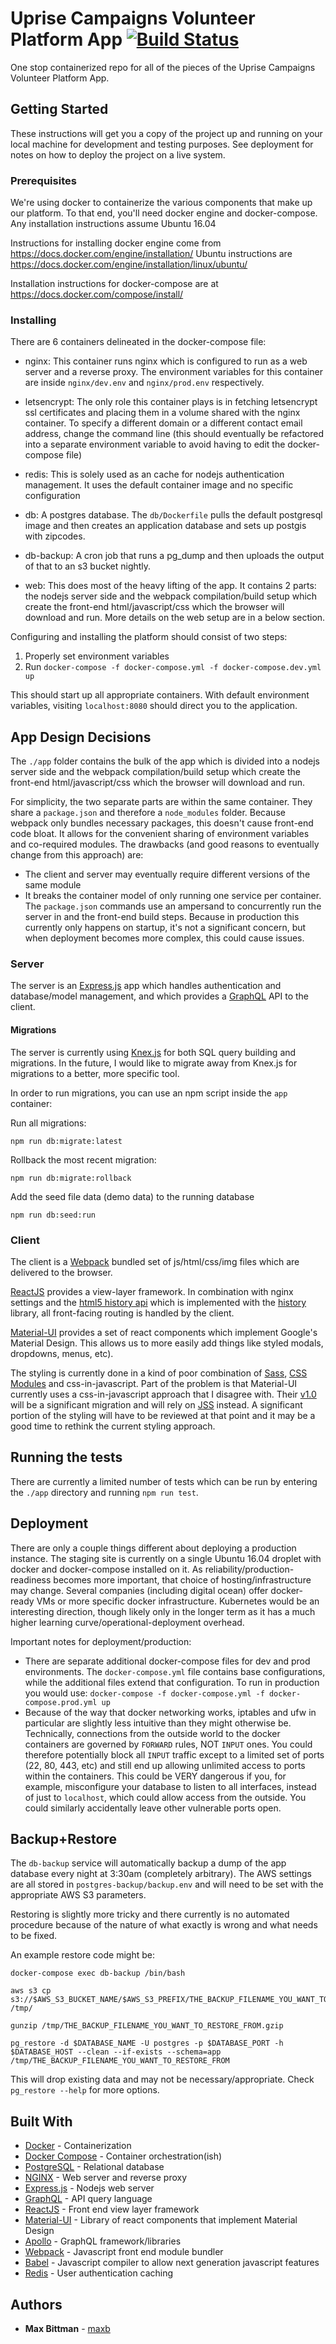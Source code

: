 # Uprise Campaigns Volunteer Platform App [![Build Status](https://travis-ci.org/uprisecampaigns/uprise-app.svg?branch=master)](https://travis-ci.org/uprisecampaigns/uprise-app)

One stop containerized repo for all of the pieces of the Uprise Campaigns Volunteer Platform App.

## Getting Started

These instructions will get you a copy of the project up and running on your local machine for development and testing purposes. See deployment for notes on how to deploy the project on a live system.

### Prerequisites

We're using docker to containerize the various components that make up our platform. To that end, you'll need docker engine and docker-compose. Any installation instructions assume Ubuntu 16.04

Instructions for installing docker engine come from https://docs.docker.com/engine/installation/
Ubuntu instructions are https://docs.docker.com/engine/installation/linux/ubuntu/

Installation instructions for docker-compose are at https://docs.docker.com/compose/install/


### Installing

There are 6 containers delineated in the docker-compose file:

 - nginx: 
   This container runs nginx which is configured to run as a web server and a reverse proxy. The environment variables for this container are inside `nginx/dev.env` and `nginx/prod.env` respectively. 

 - letsencrypt: 
   The only role this container plays is in fetching letsencrypt ssl certificates and placing them in a volume shared with the nginx container. To specify a different domain or a different contact email address, change the command line (this should eventually be refactored into a separate environment variable to avoid having to edit the docker-compose file)

 - redis: 
   This is solely used as an cache for nodejs authentication management. It uses the default container image and no specific configuration

 - db: 
   A postgres database. The `db/Dockerfile` pulls the default postgresql image and then creates an application database and sets up postgis with zipcodes. 

 - db-backup:
   A cron job that runs a pg_dump and then uploads the output of that to an s3 bucket nightly.

 - web:
   This does most of the heavy lifting of the app. It contains 2 parts: the nodejs server side and the webpack compilation/build setup which create the front-end html/javascript/css which the browser will download and run. More details on the web setup are in a below section.


Configuring and installing the platform should consist of two steps: 

1. Properly set environment variables
3. Run `docker-compose -f docker-compose.yml -f docker-compose.dev.yml up`

This should start up all appropriate containers. With default environment variables, visiting `localhost:8080` should direct you to the application.


## App Design Decisions

The `./app` folder contains the bulk of the app which is divided into a nodejs server side and the webpack compilation/build setup which create the front-end html/javascript/css which the browser will download and run.

For simplicity, the two separate parts are within the same container. They share a `package.json` and therefore a `node_modules` folder. Because webpack only bundles necessary packages, this doesn't cause front-end code bloat. It allows for the convenient sharing of environment variables and co-required modules. The drawbacks (and good reasons to eventually change from this approach) are:

 - The client and server may eventually require different versions of the same module
 - It breaks the container model of only running one service per container. 
The `package.json` commands use an ampersand to concurrently run the server in and the front-end build steps. 
Because in production this currently only happens on startup, it's not a significant concern, but when deployment becomes more complex, this could cause issues.

### Server

The server is an [Express.js](https://expressjs.com/) app which handles authentication and database/model management, and which provides a [GraphQL](https://graphql.org/) API to the client.


#### Migrations

The server is currently using [Knex.js](http://knexjs.org/) for both SQL query building and migrations.
In the future, I would like to migrate away from Knex.js for migrations to a better, more specific tool.

In order to run migrations, you can use an npm script inside the `app` container:

Run all migrations:
```
npm run db:migrate:latest
```

Rollback the most recent migration:
```
npm run db:migrate:rollback
```

Add the seed file data (demo data) to the running database
```
npm run db:seed:run
```


### Client

The client is a [Webpack](https://webpack.github.io) bundled set of js/html/css/img files which are delivered to the browser.

[ReactJS](https://facebook.github.io/react/) provides a view-layer framework. 
In combination with nginx settings and the [html5 history api](https://developer.mozilla.org/en-US/docs/Web/API/History) which is implemented with the [history](https://www.npmjs.com/package/history) library, all front-facing routing is handled by the client.

[Material-UI](http://www.material-ui.com/) provides a set of react components which implement Google's Material Design. This allows us to more easily add things like styled modals, dropdowns, menus, etc).

The styling is currently done in a kind of poor combination of [Sass](http://sass-lang.com), [CSS Modules](https://github.com/css-modules/css-modules) and css-in-javascript. 
Part of the problem is that Material-UI currently uses a css-in-javascript approach that I disagree with. 
Their [v1.0](https://github.com/callemall/material-ui/blob/master/ROADMAP.md) will be a significant migration and will rely on [JSS](https://github.com/cssinjs/jss) instead.
A significant portion of the styling will have to be reviewed at that point and it may be a good time to rethink the current styling approach. 


## Running the tests

There are currently a limited number of tests which can be run by entering the `./app` directory and running `npm run test`.

## Deployment

There are only a couple things different about deploying a production instance. 
The staging site is currently on a single Ubuntu 16.04 droplet with docker and docker-compose installed on it. 
As reliability/production-readiness becomes more important, that choice of hosting/infrastructure may change. 
Several companies (including digital ocean) offer docker-ready VMs or more specific docker infrastructure. 
Kubernetes would be an interesting direction, though likely only in the longer term as it has a much higher learning curve/operational-deployment overhead.

Important notes for deployment/production:
 - There are separate additional docker-compose files for dev and prod environments. The `docker-compose.yml` file contains base configurations, while the additional files extend that configuration. To run in production you would use: `docker-compose -f docker-compose.yml -f docker-compose.prod.yml up`
 - Because of the way that docker networking works, iptables and ufw in particular are slightly less intuitive than they might otherwise be. 
Technically, connections from the outside world to the docker containers are governed by `FORWARD` rules, NOT `INPUT` ones. 
You could therefore potentially block all `INPUT` traffic except to a limited set of ports (22, 80, 443, etc) and still end up allowing unlimited access to ports within the containers. 
This could be VERY dangerous if you, for example, misconfigure your database to listen to all interfaces, instead of just to `localhost`, which could allow access from the outside.
You could similarly accidentally leave other vulnerable ports open.

## Backup+Restore

The `db-backup` service will automatically backup a dump of the app database every night at 3:30am (completely arbitrary). The AWS settings are all stored in `postgres-backup/backup.env` and will need to be set with the appropriate AWS S3 parameters.

Restoring is slightly more tricky and there currently is no automated procedure because of the nature of what exactly is wrong and what needs to be fixed.

An example restore code might be:
```
docker-compose exec db-backup /bin/bash

aws s3 cp s3://$AWS_S3_BUCKET_NAME/$AWS_S3_PREFIX/THE_BACKUP_FILENAME_YOU_WANT_TO_RESTORE_FROM.gzip /tmp/

gunzip /tmp/THE_BACKUP_FILENAME_YOU_WANT_TO_RESTORE_FROM.gzip

pg_restore -d $DATABASE_NAME -U postgres -p $DATABASE_PORT -h $DATABASE_HOST --clean --if-exists --schema=app /tmp/THE_BACKUP_FILENAME_YOU_WANT_TO_RESTORE_FROM
```

This will drop existing data and may not be necessary/appropriate. Check `pg_restore --help` for more options.

## Built With

* [Docker](https://www.docker.com/) - Containerization
* [Docker Compose](https://docs.docker.com/compose/) - Container orchestration(ish)
* [PostgreSQL](https://www.postgresql.org/) - Relational database
* [NGINX](https://www.nginx.com/) - Web server and reverse proxy
* [Express.js](https://expressjs.com/) - Nodejs web server
* [GraphQL](https://graphql.org/) - API query language
* [ReactJS](https://facebook.github.io/react/) - Front end view layer framework
* [Material-UI](http://www.material-ui.com/) - Library of react components that implement Material Design
* [Apollo](http://dev.apollodata.com/) - GraphQL framework/libraries
* [Webpack](https://webpack.github.io) - Javascript front end module bundler
* [Babel](http://babeljs.io/) - Javascript compiler to allow next generation javascript features
* [Redis](https://redis.io) - User authentication caching

## Authors

* **Max Bittman** - [maxb](https://github.com/max-b)

